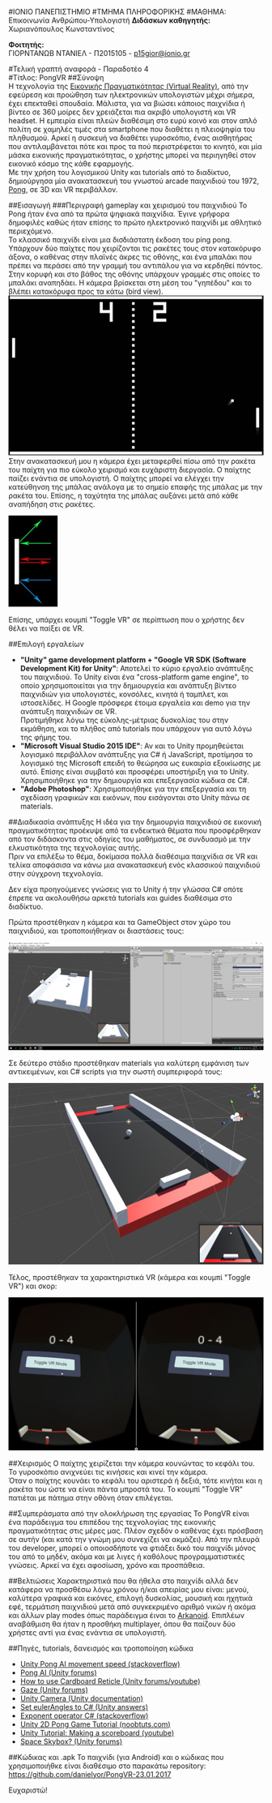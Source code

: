 #ΙΟΝΙΟ ΠΑΝΕΠΙΣΤΗΜΙΟ 
#ΤΜΗΜΑ ΠΛΗΡΟΦΟΡΙΚΗΣ
#ΜΑΘΗΜΑ: Επικοινωνία Ανθρώπου-Υπολογιστή
**Διδάσκων καθηγητής:** Χωριανόπουλος Κωνσταντίνος

**Φοιτητής:**  
ΓΙΟΡΝΤΑΝΩΒ ΝΤΑΝΙΕΛ - Π2015105 - p15gior@ionio.gr

#Τελική γραπτή αναφορά - Παραδοτέο 4  
#Tίτλος: PongVR
##Σύνοψη  
Η τεχνολογία της [Εικονικής Πραγματικότητας (Virtual Reality)](https://el.wikipedia.org/wiki/%CE%95%CE%B9%CE%BA%CE%BF%CE%BD%CE%B9%CE%BA%CE%AE_%CF%80%CF%81%CE%B1%CE%B3%CE%BC%CE%B1%CF%84%CE%B9%CE%BA%CF%8C%CF%84%CE%B7%CF%84%CE%B1), από την εφεύρεση και προώθηση των ηλεκτρονικών υπολογιστών μέχρι σήμερα, έχει επεκταθεί σπουδαία. 
Μάλιστα, για να βιώσει κάποιος παιχνίδια ή βίντεο σε 360 μοίρες δεν χρειάζεται πια ακριβό υπολογιστή και VR headset. 
Η εμπειρία είναι πλεών διαθέσιμη στο ευρύ κοινό και στον απλό πολίτη σε χαμηλές τιμές στα smartphone που διαθέτει η πλειοψηφία του πληθυσμού. 
Αρκεί η συσκευή να διαθέτει γυροσκόπιο, ένας αισθητήρας που αντιλαμβάνεται πότε και προς τα πού περιστρέφεται το κινητό, και μία μάσκα εικονικής πραγματικότητας, ο χρήστης μπορεί να περιηγηθεί στον εικονικό κόσμο της κάθε εφαρμογής.  
Με την χρήση του λογισμικού Unity και tutorials από το διαδίκτυο, δημιούργησα μία ανακατασκευή του γνωστού arcade παιχνιδιού του 1972, [Pong](https://en.wikipedia.org/wiki/Pong), σε 3D και VR περιβάλλον.  

##Εισαγωγή
###Περιγραφή gameplay και χειρισμού του παιχνιδιού
Το Pong ήταν ένα από τα πρώτα ψηφιακά παιχνίδια. Έγινε γρήφορα δημοφιλές καθώς ήταν επίσης το πρώτο ηλεκτρονικό παιχνίδι με αθλητικό περιεχόμενο.  
To κλασσικό παιχνίδι είναι μια δισδιάστατη έκδοση του ping pong. Υπάρχουν δύο παίχτες που χειρίζονται τις ρακέτες τους στον κατακόρυφο άξονα, ο καθένας στην πλαϊνές άκρες τις οθόνης, και ένα μπαλάκι που πρέπει να περάσει από την γραμμή του αντιπάλου για να κερδηθεί πόντος. Στην κορυφή και στο βάθος της οθόνης υπάρχουν γραμμές στις οποίες το μπαλάκι αναπηδάει. Η κάμερα βρίσκεται στη μέση του "γηπέδου" και το βλέπει κατακόρυφα προς τα κάτω (bird view).  
![Arcade Game](arcadepong.jpg)  
Στην ανακατασκευή μου η κάμερα έχει μεταφερθεί πίσω από την ρακέτα του παίχτη για πιο εύκολο χειρισμό και ευχάριστη διεργασία. Ο παίχτης παίζει ενάντια σε υπολογιστή. Ο παίχτης μπορεί να ελέγχει την κατεύθηνση της μπάλας ανάλογα με το σημείο επαφής της μπάλας με την ρακέτα του. Επίσης, η ταχύτητα της μπάλας αυξάνει μετά από κάθε αναπήδηση στις ρακέτες.

![Ball behaviour](behaviour.jpg)

Επίσης, υπάρχει κουμπί "Toggle VR" σε περίπτωση που ο χρήστης δεν θέλει να παίξει σε VR.

##Επιλογή εργαλείων
* **"Unity" game development platform + "Google VR SDK (Software Development Kit) for Unity"**: Αποτελεί το κύριο εργαλείο ανάπτυξης του παιχνιδιού. Το Unity είναι ένα "cross-platform game engine", το οποίο χρησιμοποιείται για την δημιουργεία και ανάπτυξη βίντεο παιχνιδιών για υπολογιστές, κονσόλες, κινητά ή ταμπλετ, και ιστοσελίδες. Η Google πρόσφερε έτοιμα εργαλεία και demo για την ανάπτυξη παιχνιδιών σε VR.  
Προτιμήθηκε λόγω της εύκολης-μέτριας δυσκολίας του στην εκμάθηση, και το πλήθος από tutorials που υπάρχουν για αυτό λόγω της φήμης του.
* **"Microsoft Visual Studio 2015 IDE"**: Αν και το Unity προμηθεύεται λογισμικό περιβάλλον ανάπτυξης για C# ή JavaScript, προτίμησα το λογισμικό της Microsoft επειδή το θεώρησα ως ευκαιρία εξοικίωσης με αυτό. Επίσης είναι συμβατό και προσφέρει υποστήριξη για το Unity.  
Χρησιμποιήθηκε για την δημιουργία και επεξεργασία κώδικα σε C#.
* **"Adobe Photoshop"**: Χρησιμοποιήθηκε για την επεξεργασία και τη σχεδίαση γραφικών και εικόνων, που εισάγονται στο Unity πάνω σε materials.

##Διαδικασία ανάπτυξης
Η ιδέα για την δημιουργία παιχνιδιού σε εικονική πραγματικότητας προέκυψε από τα ενδεικτικά θέματα που προσφέρθηκαν από τον διδάσκοντα στις οδηγίες του μαθήματος, σε συνδυασμό με την ελκυστικότητα της τεχνολογίας αυτής.  
Πριν να επιλέξω το θέμα, δοκίμασα πολλά διαθέσιμα παιχνίδια σε VR και τελίκα αποφάσισα να κάνω μια ανακατασκευή ενός κλασσικού παιχνιδιού στην σύγχρονη τεχνολογία.

Δεν είχα προηγούμενες γνώσεις για το Unity ή την γλώσσα C# οπότε έπρεπε να ακολουθήσω αρκετά tutorials και guides διαθέσιμα στο διαδίκτυο.

Πρώτα προστέθηκαν η κάμερα και τα GameObject στον χώρο του παιχνιδιού, και τροποποιήθηκαν οι διαστάσεις τους:

![Prototype 1](prototype1.jpg)  

Σε δεύτερο στάδιο προστέθηκαν materials για καλύτερη εμφάνιση των αντικειμένων, και C# scripts για την σωστή συμπεριφορά τους:

![Prototype 2](prototype2.jpg)  

Τέλος, προστέθηκαν τα χαρακτηριστικά VR (κάμερα και κουμπί "Τοggle VR") και σκορ:

![Final](final.jpg)  

##Χειρισμός
Ο παίχτης χειρίζεται την κάμερα κουνώντας το κεφάλι του. Το γυροσκόπιο ανιχνεύει τις κινήσεις και κινεί την κάμερα.  
Όταν ο παίχτης κουνάει το κεφάλι του αριστερά ή δεξιά, τότε κινήται και η ρακέτα του ώστε να είναι πάντα μπροστά του. Το κουμπί "Toggle VR" πατιέται με πάτημα στην οθόνη όταν επιλέγεται.

##Συμπεράσματα από την ολοκλήρωση της εργασίας
Το PongVR είναι ένα παράδειγμα του επιπέδου της τεχνολογίας της εικονικής πραγματικότητας στις μέρες μας. Πλέον σχεδόν ο καθένας έχει πρόσβαση σε αυτήν (και κατά την γνώμη μου συνεχίζει να ακμάζει).
Από την πλευρά του developer, μπορεί ο οποιοσδήποτε να φτιάξει δικό του παιχνίδι μόνος του από το μηδέν, ακόμα και με λιγες ή καθόλους προγραμματιστικές γνώσεις. Αρκεί να έχει αφοσίωση, χρόνο και προσπάθεια.

##Βελτιώσεις
Χαρακτηριστικά που θα ήθελα στο παιχνίδι αλλά δεν κατάφερα να προσθέσω λόγω χρόνου ή/και απειρίας μου είναι: μενού, καλύτερα γραφικά και εικόνες, επιλογή δυσκολίας, μουσική και ηχητικά εφέ, τερμάτιση παιχνιδιού μετά από συγκεκριμένο αριθμό νικών ή ακόμα και άλλων play modes όπως παράδειγμα έιναι το [Arkanoid](https://en.wikipedia.org/wiki/Arkanoid). Επιπλέων αναβάθμιση θα ήταν η προσθήκη multiplayer, όπου θα παίζουν δύο χρήστες αντί για ένας ενάντια σε υπολογιστή.

##Πηγές, tutorials, δανεισμός και τροποποίηση κώδικα
* [Unity Pong AI movement speed (stackoverflow)](http://stackoverflow.com/questions/23960654/unity-pong-ai-movement-speed)
* [Pong AI (Unity forums)](https://forum.unity3d.com/threads/pong-ai.238241/)
* [How to use Cardboard Reticle (Unity forums/youtube)](https://forum.unity3d.com/threads/how-to-use-cardboard-reticle-vr-gaze-pointer-cursor-cardboard-button-gaze-input.388492/)
* [Gaze (Unity forums)](https://forum.unity3d.com/threads/solved-gvr-reticle-not-expanding-when-an-object-is-gaze.414530/)
* [Unity Camera (Unity documentation)](https://docs.unity3d.com/ScriptReference/Camera.html)
* [Set eulerAngles to C# (Unity answers)](http://answers.unity3d.com/questions/61354/set-eulerangles-to-c.html)
* [Exponent operator C# (stackoverflow)](http://stackoverflow.com/questions/3034604/is-there-an-exponent-operator-in-c)
* [Unity 2D Pong Game Tutorial (noobtuts.com)](https://noobtuts.com/unity/2d-pong-game)
* [Unity Tutorial: Making a scoreboard (youtube)](https://www.youtube.com/watch?v=uE2RJAyVaHE&t=301s)
* [Space Skybox? (Unity forums)](https://forum.unity3d.com/threads/space-skybox.99258/)  

##Κώδικας και .apk
Το παιχνίδι (για Android) και ο κώδικας που χρησιμοποιήθκε είναι διαθέσιμο στο παρακάτω repository:  
https://github.com/danielyor/PongVR-23.01.2017

Ευχαριστώ!
